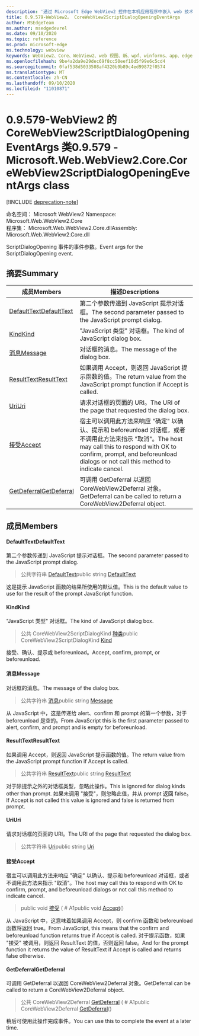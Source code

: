 ```yaml
---
description: '通过 Microsoft Edge WebView2 控件在本机应用程序中嵌入 web 技术 (HTML、CSS 和 JavaScript) '
title: 0.9.579-WebView2。 CoreWebView2ScriptDialogOpeningEventArgs
author: MSEdgeTeam
ms.author: msedgedevrel
ms.date: 09/10/2020
ms.topic: reference
ms.prod: microsoft-edge
ms.technology: webview
keywords: WebView2、Core、WebView2、web 视图、新、wpf、winforms、app、edge、CoreWebView2、CoreWebView2Controller、浏览器控件、边缘 html、、浏览器控件、边缘 html、WebView2
ms.openlocfilehash: 9be4a2da9e29dec69f8cc50eef10d5f99e6c5cd4
ms.sourcegitcommit: 0faf538d5033508af4320b9b89c4ed99872f0574
ms.translationtype: MT
ms.contentlocale: zh-CN
ms.lasthandoff: 09/10/2020
ms.locfileid: "11010871"
---
```

# <span data-ttu-id="e6cca-104">0.9.579-WebView2 的 CoreWebView2ScriptDialogOpeningEventArgs 类</span><span class="sxs-lookup"><span data-stu-id="e6cca-104">0.9.579 - Microsoft.Web.WebView2.Core.CoreWebView2ScriptDialogOpeningEventArgs class</span></span> 

[!INCLUDE [deprecation-note](../../includes/deprecation-note.md)]

<span data-ttu-id="e6cca-105">命名空间： Microsoft WebView2 </span><span class="sxs-lookup"><span data-stu-id="e6cca-105">Namespace: Microsoft.Web.WebView2.Core</span></span>\
<span data-ttu-id="e6cca-106">程序集： Microsoft.Web.WebView2.Core.dll</span><span class="sxs-lookup"><span data-stu-id="e6cca-106">Assembly: Microsoft.Web.WebView2.Core.dll</span></span>

<span data-ttu-id="e6cca-107">ScriptDialogOpening 事件的事件参数。</span><span class="sxs-lookup"><span data-stu-id="e6cca-107">Event args for the ScriptDialogOpening event.</span></span>

## <span data-ttu-id="e6cca-108">摘要</span><span class="sxs-lookup"><span data-stu-id="e6cca-108">Summary</span></span>

 <span data-ttu-id="e6cca-109">成员</span><span class="sxs-lookup"><span data-stu-id="e6cca-109">Members</span></span>                        | <span data-ttu-id="e6cca-110">描述</span><span class="sxs-lookup"><span data-stu-id="e6cca-110">Descriptions</span></span>
--------------------------------|---------------------------------------------
[<span data-ttu-id="e6cca-111">DefaultText</span><span class="sxs-lookup"><span data-stu-id="e6cca-111">DefaultText</span></span>](#defaulttext) | <span data-ttu-id="e6cca-112">第二个参数传递到 JavaScript 提示对话框。</span><span class="sxs-lookup"><span data-stu-id="e6cca-112">The second parameter passed to the JavaScript prompt dialog.</span></span>
[<span data-ttu-id="e6cca-113">Kind</span><span class="sxs-lookup"><span data-stu-id="e6cca-113">Kind</span></span>](#kind) | <span data-ttu-id="e6cca-114">"JavaScript 类型" 对话框。</span><span class="sxs-lookup"><span data-stu-id="e6cca-114">The kind of JavaScript dialog box.</span></span>
[<span data-ttu-id="e6cca-115">消息</span><span class="sxs-lookup"><span data-stu-id="e6cca-115">Message</span></span>](#message) | <span data-ttu-id="e6cca-116">对话框的消息。</span><span class="sxs-lookup"><span data-stu-id="e6cca-116">The message of the dialog box.</span></span>
[<span data-ttu-id="e6cca-117">ResultText</span><span class="sxs-lookup"><span data-stu-id="e6cca-117">ResultText</span></span>](#resulttext) | <span data-ttu-id="e6cca-118">如果调用 Accept，则返回 JavaScript 提示函数的值。</span><span class="sxs-lookup"><span data-stu-id="e6cca-118">The return value from the JavaScript prompt function if Accept is called.</span></span>
[<span data-ttu-id="e6cca-119">Uri</span><span class="sxs-lookup"><span data-stu-id="e6cca-119">Uri</span></span>](#uri) | <span data-ttu-id="e6cca-120">请求对话框的页面的 URI。</span><span class="sxs-lookup"><span data-stu-id="e6cca-120">The URI of the page that requested the dialog box.</span></span>
[<span data-ttu-id="e6cca-121">接受</span><span class="sxs-lookup"><span data-stu-id="e6cca-121">Accept</span></span>](#accept) | <span data-ttu-id="e6cca-122">宿主可以调用此方法来响应 "确定" 以确认、提示和 beforeunload 对话框，或者不调用此方法来指示 "取消"。</span><span class="sxs-lookup"><span data-stu-id="e6cca-122">The host may call this to respond with OK to confirm, prompt, and beforeunload dialogs or not call this method to indicate cancel.</span></span>
[<span data-ttu-id="e6cca-123">GetDeferral</span><span class="sxs-lookup"><span data-stu-id="e6cca-123">GetDeferral</span></span>](#getdeferral) | <span data-ttu-id="e6cca-124">可调用 GetDeferral 以返回 CoreWebView2Deferral 对象。</span><span class="sxs-lookup"><span data-stu-id="e6cca-124">GetDeferral can be called to return a CoreWebView2Deferral object.</span></span>

## <span data-ttu-id="e6cca-125">成员</span><span class="sxs-lookup"><span data-stu-id="e6cca-125">Members</span></span>

#### <span data-ttu-id="e6cca-126">DefaultText</span><span class="sxs-lookup"><span data-stu-id="e6cca-126">DefaultText</span></span> 

<span data-ttu-id="e6cca-127">第二个参数传递到 JavaScript 提示对话框。</span><span class="sxs-lookup"><span data-stu-id="e6cca-127">The second parameter passed to the JavaScript prompt dialog.</span></span>

> <span data-ttu-id="e6cca-128">公共字符串 [DefaultText](#defaulttext)</span><span class="sxs-lookup"><span data-stu-id="e6cca-128">public string [DefaultText](#defaulttext)</span></span>

<span data-ttu-id="e6cca-129">这是提示 JavaScript 函数的结果所使用的默认值。</span><span class="sxs-lookup"><span data-stu-id="e6cca-129">This is the default value to use for the result of the prompt JavaScript function.</span></span>

#### <span data-ttu-id="e6cca-130">Kind</span><span class="sxs-lookup"><span data-stu-id="e6cca-130">Kind</span></span> 

<span data-ttu-id="e6cca-131">"JavaScript 类型" 对话框。</span><span class="sxs-lookup"><span data-stu-id="e6cca-131">The kind of JavaScript dialog box.</span></span>

> <span data-ttu-id="e6cca-132">公共 CoreWebView2ScriptDialogKind [种类](#kind)</span><span class="sxs-lookup"><span data-stu-id="e6cca-132">public CoreWebView2ScriptDialogKind [Kind](#kind)</span></span>

<span data-ttu-id="e6cca-133">接受、确认、提示或 beforeunload。</span><span class="sxs-lookup"><span data-stu-id="e6cca-133">Accept, confirm, prompt, or beforeunload.</span></span>

#### <span data-ttu-id="e6cca-134">消息</span><span class="sxs-lookup"><span data-stu-id="e6cca-134">Message</span></span> 

<span data-ttu-id="e6cca-135">对话框的消息。</span><span class="sxs-lookup"><span data-stu-id="e6cca-135">The message of the dialog box.</span></span>

> <span data-ttu-id="e6cca-136">公共字符串 [消息](#message)</span><span class="sxs-lookup"><span data-stu-id="e6cca-136">public string [Message](#message)</span></span>

<span data-ttu-id="e6cca-137">从 JavaScript 中，这是传递给 alert、confirm 和 prompt 的第一个参数，对于 beforeunload 是空的。</span><span class="sxs-lookup"><span data-stu-id="e6cca-137">From JavaScript this is the first parameter passed to alert, confirm, and prompt and is empty for beforeunload.</span></span>

#### <span data-ttu-id="e6cca-138">ResultText</span><span class="sxs-lookup"><span data-stu-id="e6cca-138">ResultText</span></span> 

<span data-ttu-id="e6cca-139">如果调用 Accept，则返回 JavaScript 提示函数的值。</span><span class="sxs-lookup"><span data-stu-id="e6cca-139">The return value from the JavaScript prompt function if Accept is called.</span></span>

> <span data-ttu-id="e6cca-140">公共字符串 [ResultText](#resulttext)</span><span class="sxs-lookup"><span data-stu-id="e6cca-140">public string [ResultText](#resulttext)</span></span>

<span data-ttu-id="e6cca-141">对于除提示之外的对话框类型，忽略此操作。</span><span class="sxs-lookup"><span data-stu-id="e6cca-141">This is ignored for dialog kinds other than prompt.</span></span> <span data-ttu-id="e6cca-142">如果未调用 "接受"，则忽略此值，并从 prompt 返回 false。</span><span class="sxs-lookup"><span data-stu-id="e6cca-142">If Accept is not called this value is ignored and false is returned from prompt.</span></span>

#### <span data-ttu-id="e6cca-143">Uri</span><span class="sxs-lookup"><span data-stu-id="e6cca-143">Uri</span></span> 

<span data-ttu-id="e6cca-144">请求对话框的页面的 URI。</span><span class="sxs-lookup"><span data-stu-id="e6cca-144">The URI of the page that requested the dialog box.</span></span>

> <span data-ttu-id="e6cca-145">公共字符串 [Uri](#uri)</span><span class="sxs-lookup"><span data-stu-id="e6cca-145">public string [Uri](#uri)</span></span>

#### <span data-ttu-id="e6cca-146">接受</span><span class="sxs-lookup"><span data-stu-id="e6cca-146">Accept</span></span> 

<span data-ttu-id="e6cca-147">宿主可以调用此方法来响应 "确定" 以确认、提示和 beforeunload 对话框，或者不调用此方法来指示 "取消"。</span><span class="sxs-lookup"><span data-stu-id="e6cca-147">The host may call this to respond with OK to confirm, prompt, and beforeunload dialogs or not call this method to indicate cancel.</span></span>

> <span data-ttu-id="e6cca-148">public void [接受](#accept) ( # A1</span><span class="sxs-lookup"><span data-stu-id="e6cca-148">public void [Accept](#accept)()</span></span>

<span data-ttu-id="e6cca-149">从 JavaScript 中，这意味着如果调用 Accept，则 confirm 函数和 beforeunload 函数将返回 true。</span><span class="sxs-lookup"><span data-stu-id="e6cca-149">From JavaScript, this means that the confirm and beforeunload function returns true if Accept is called.</span></span> <span data-ttu-id="e6cca-150">对于提示函数，如果 "接受" 被调用，则返回 ResultText 的值，否则返回 false。</span><span class="sxs-lookup"><span data-stu-id="e6cca-150">And for the prompt function it returns the value of ResultText if Accept is called and returns false otherwise.</span></span>

#### <span data-ttu-id="e6cca-151">GetDeferral</span><span class="sxs-lookup"><span data-stu-id="e6cca-151">GetDeferral</span></span> 

<span data-ttu-id="e6cca-152">可调用 GetDeferral 以返回 CoreWebView2Deferral 对象。</span><span class="sxs-lookup"><span data-stu-id="e6cca-152">GetDeferral can be called to return a CoreWebView2Deferral object.</span></span>

> <span data-ttu-id="e6cca-153">公共 CoreWebView2Deferral [GetDeferral](#getdeferral) ( # A1</span><span class="sxs-lookup"><span data-stu-id="e6cca-153">public CoreWebView2Deferral [GetDeferral](#getdeferral)()</span></span>

<span data-ttu-id="e6cca-154">稍后可使用此操作完成事件。</span><span class="sxs-lookup"><span data-stu-id="e6cca-154">You can use this to complete the event at a later time.</span></span>

